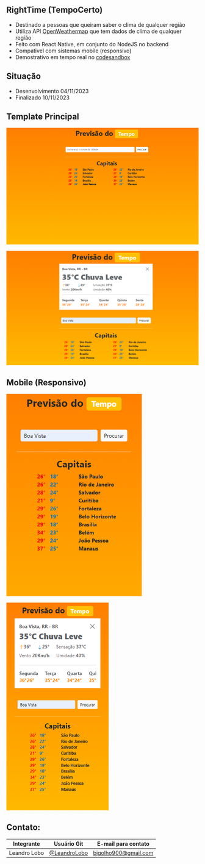 ## RightTime (TempoCerto)
- Destinado a pessoas que queiram saber o clima de qualquer região
- Utiliza API [OpenWeathermap](https://openweathermap.org/) que tem dados de clima de qualquer região
- Feito com React Native, em conjunto do NodeJS no backend
- Compativel com sistemas mobile (responsivo)
- Demostrativo em tempo real no [codesandbox](https://github.com/leandro305/TempoCerto/deployments/activity_log?environment=CodeSandbox+%28start%29)

## Situação
- Desenvolvimento 04/11/2023
- Finalizado 10/11/2023

## Template Principal
![](./assets/repository/template-pc.png)

![](./assets/repository/template-pc-fields-open.png)

## Mobile (Responsivo)
![](./assets/repository/template-mob.png)

![](./assets/repository/template-mob-fields-open.png)

## Contato:
| Integrante | Usuário Git | E-mail para contato |
| --- | --- | --- |
| Leandro Lobo | [@LeandroLobo](https://github.com/bigolho16) | bigolho900@gmail.com |
